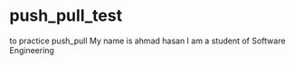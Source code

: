 # push_pull_test
to practice push_pull
My name is ahmad hasan
I am a student of Software Engineering
